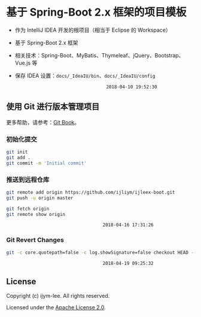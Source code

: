 # 基于 Spring-Boot 2.x 框架的项目模板

* 作为 IntelliJ IDEA 开发的根项目（相当于 Eclipse 的 Workspace）
* 基于 Spring-Boot 2.x 框架
* 相关技术：Spring-Boot、MyBatis、Thymeleaf、jQuery、Bootstrap、Vue.js 等

* 保存 IDEA 设置：`docs/_IdeaIU/bin`、`docs/_IdeaIU/config`

                                        2018-04-10 19:52:30


## 使用 Git 进行版本管理项目

更多帮助，请参考：[Git Book](https://git-scm.com/book/zh/v2)。

### 初始化提交

```bash
git init
git add .
git commit -m 'Initial commit'
```

### 推送到远程仓库

```bash
git remote add origin https://github.com/ijliym/ijleex-boot.git
git push -u origin master

git fetch origin
git remote show origin
```

                                        2018-04-16 17:31:26

### Git Revert Changes
```bash
git -c core.quotepath=false -c log.showSignature=false checkout HEAD -- .idea/copyright/apache_v2_license.xml .idea/copyright/company_lic.xml .idea/copyright/default_lic.xml .idea/copyright/mit_license.xml .idea/copyright/profiles_settings.xml .idea/scopes/com_honeybees.xml .idea/scopes/company.xml .idea/scopes/html_files.xml .idea/scopes/js_css_files.xml .idea/scopes/me_ijleex.xml .idea/scopes/org_springframework.xml
```
                                        2018-04-19 09:25:32

## License

Copyright (c) ijym-lee. All rights reserved.

Licensed under the [Apache License 2.0](LICENSE).


